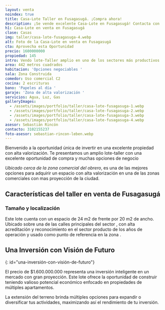 ```yaml
---
layout: venta
noindex: true
title: Casa-Lote Taller en Fusagasugá. ¡Compra ahora!
description: ¡Se vende excelente Casa-Lote en Fusagasugá! Contacta con LEBEN Inmobiliaria y aprovecha esta oferta. Invierte en una propiedad con proyección.
h1: Casa-Lote en venta en Fusagasugá
clase: Casas
img: taller/casa-lote-fusagasuga-4.webp
alt: Foto de la Casa-Lote en venta en Fusagasugá
cta: Aprovecha esta Oportunidad
precio: 1600000000
propiedad: 145
intro: Vendo lote-Taller amplio en uno de los sectores más productivos de Fusagasugá
area: 442 metros cuadrados
habitacion: 'Opciones negociables '
sala: Zona Construida
comedor: Uso comercial C2
cocina: 2 escrituras
bano: 'Papeles al día '
garaje: 'Zona de alta valorización '
servicios: Agua, Luz, Gas
galleryImages:
  - /assets/images/portfolio/taller/casa-lote-fusagasuga-1.webp
  - /assets/images/portfolio/taller/casa-lote-fusagasuga-2.webp
  - /assets/images/portfolio/taller/casa-lote-fusagasuga-3.webp
  - /assets/images/portfolio/taller/casa-lote-fusagasuga-4.webp
asesor: Sebastián Rincón
contacto: 3102155237
foto-asesor: sebastian-rincon-leben.webp
---
```

Bienvenido a la oportunidad única de invertir en una excelente propiedad con alta valorización. Te presentamos un amplio lote-taller con una excelente oportunidad de compra y muchas opciones de negocio

*Ubicado cerca de la zona comercial del obrero*, es una de las mejores opciones para adquirir un espacio con alta valorización en una de las zonas comerciales con mas proyección de la ciudad.

## Características del taller en venta de Fusagasugá

### Tamaño y localización

Este lote cuenta con un espacio de 24 m2 de frente por 20 m2 de ancho. Ubicado sobre una de las calles principales del sector , con alta acreditación y reconocimiento en el sector producto de los años de operación y usado como punto de referencia en la zona .

## **Una Inversión con Visión de Futuro**
{: id="una-inversión-con-visión-de-futuro"}

El precio de $1.600.000.000 representa una inversión inteligente en un mercado con gran proyección. Este lote ofrece la oportunidad de construir teniendo valioso potencial económico enfocado en propiedades de múltiples apartamentos.

La extensión del terreno brinda múltiples opciones para expandir o diversificar tus actividades, maximizando así el rendimiento de tu inversión.